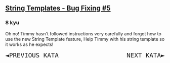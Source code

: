 <h2><a href=https://www.codewars.com/kata/55c90cad4b0fe31a7200001f/train/javascript target="_blank">String Templates - Bug Fixing #5</a></h2><h3>8 kyu</h3><p>Oh no! Timmy hasn't followed instructions very carefully and forgot how to use the new String Template feature, Help Timmy with his string template so it works as he expects!</p><div><a style="text-decoration: none; font-size: 20px; font-family: monospace;" href="http://www.codewars.com/kata/55c7f90ac8025ebee1000062" data-turbolinks="false" target="_blank">◄PREVIOUS KATA</a><a style="text-decoration: none; font-size: 20px; font-family: monospace;float:right;" href="http://www.codewars.com/kata/55c933c115a8c426ac000082" data-turbolinks="false" target="_blank">NEXT KATA►</a></div>